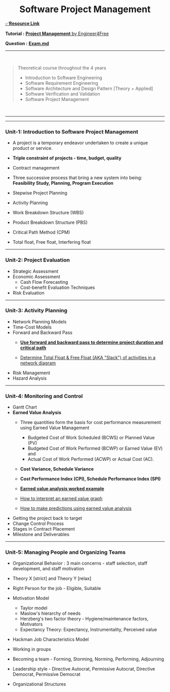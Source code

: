 <h1 align="center">Software Project Management</h1>

[✅**Resource Link**](https://drive.google.com/drive/folders/1Kp4ne0pnsySOTZbQ1ugquj-F4ju0-8mD?usp=drive_link)

**Tutorial :** [**Project Management** by Engineer4Free](https://www.youtube.com/playlist?list=PLOAuB8dR35oeyKU0ojIxD8Muf6Mwc8ugW)

**Question :** [**Exam.md**](Exam.md)

<hr><br>

<blockquote>

Theoretical course throughout the 4 years
- Introduction to Software Engineering
- Software Requirement Engineering
- Software Architecture and Design Pattern [Theory + Applied]
- Software Verification and Validation
- Software Project Management

</blockquote>

<br><hr><hr>

### Unit-1: Introduction to Software Project Management

- A project is a temporary endeavor undertaken to create a unique product or service.
- **Triple constraint of projects - time, budget, quality**

- Contract management

- Three successive process that bring a new system into being: **Feasibility Study, Planning, Program Execution**
- Stepwise Project Planning
- Activity Planning
- Work Breakdown Structure (WBS)
- Product Breakdown Structure (PBS)
- Critical Path Method (CPM)
- Total float, Free float, Interfering float

<hr>

### Unit-2: Project Evaluation

- Strategic Assessment
- Economic Assessment
    - Cash Flow Forecasting
    - Cost-benefit Evaluation Techniques 
- Risk Evaluation

<hr>

### Unit-3: Activity Planning

- Network Planning Models
- Time-Cost Models
- Forward and Backward Pass
    - [**Use forward and backward pass to determine project duration and critical path**](https://www.youtube.com/watch?v=4oDLMs11Exs)

    - [Determine Total Float & Free Float (AKA "Slack") of activities in a network diagram](https://www.youtube.com/watch?v=NDa-Fq5jeuM)
- Risk Management
- Hazard Analysis

<hr>

### Unit-4: Monitoring and Control

- Gantt Chart
- **Earned Value Analysis**
    - Three quantities form the basis for cost performance measurement using Earned Value
Management
        - Budgeted Cost of Work Scheduled (BCWS) or Planned Value (PV)
        - Budgeted Cost of Work Performed (BCWP) or Earned Value (EV) and
        - Actual Cost of Work Performed (ACWP) or Actual Cost (AC).
    - **Cost Variance, Schedule Variance**
    - **Cost Performance Index (CPI), Schedule Performance Index (SPI)**
    
    - [**Earned value analysis worked example**](https://www.youtube.com/watch?v=z7b3SYQuqJM)
    - [How to interpret an earned value graph](https://www.youtube.com/watch?v=ZX3Q_xAmrPs)
    - [How to make predictions using earned value analysis](https://www.youtube.com/watch?v=R5ysPoPmYdo)
- Getting the project back to target
- Change Control Process
- Stages in Contract Placement
- Milestone and Deliverables

<hr>

### Unit-5: Managing People and Organizing Teams

- Organizational Behavior : 3 main concerns - staff selection, staff development, and staff
motivation
- Theory X [strict] and Theory Y [relax]
- Right Person for the job - Eligible, Suitable

- Motivation Model
    - Taylor model
    - Maslow's hierarchy of needs
    - Herzberg's two factor theory - Hygiene/maintenance factors, Motivators
    - Expectancy Theory: Expectancy, Instrumentality, Perceived value
- Hackman Job Characteristics Model
- Working in groups
- Becoming a team - Forming, Storming, Norming, Performing, Adjourning
- Leadership style - Directive Autocrat, Permissive Autocrat, Directive Democrat, Permissive Democrat
- Organizational Structures